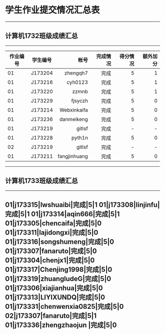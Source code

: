 # 学生作业提交情况汇总表
---
## 计算机1732班级成绩汇总
---
作业编号|学生编号|帐号|完成情况|得分情况|额外加分
---|:--:|---:|---:|---:|---:
01|J173204|zhengqh7|完成|5|1
01|J173216|cyh0123|完成|5|1
01|J173220|zzmnb|完成|5|1
01|J173229|fjsyczh|完成|5|0
01|J173214|Webxinkaifa|完成|5|0
01|J173236|danmeikeng|完成|5|0
01|J173219|gitlsf|完成|-|-
01|J173228|pyth1n|完成|5|0
02|J173219|gitlsf|完成|-|-
01|J173211|fangjinhuang|完成|5|0
---
## 计算机1733班级成绩汇总
---
01|j173315|lwshuaibi|完成|5|1
01|j173308|linjinfu|完成|5|1
01|j173314|aqin666|完成|5|1
01|j173305|chencaifa|完成|5|0
01|j173311|lajidongxi|完成|5|0
01|j173316|songshumeng|完成|5|0
01|j173307|fanaruto|完成|5|0
01|j173304|chenjx1|完成|5|0
01|j173317|Chenjing1998|完成|5|0
01|j173319|zhuangludeG|完成|5|0
01|j173306|xiajianhua|完成|5|0
01|j173313|LIYIXUNDQ|完成|5|0
01|j173331|chenwenxia0825|完成|5|0
02|j173307|fanaruto|完成|5|1
01|j173336|zhengzhaojun |完成|5|0
---
